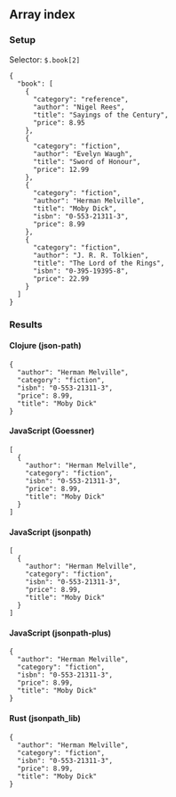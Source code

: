 ## Array index

### Setup
Selector: `$.book[2]`

    {
      "book": [
        {
          "category": "reference",
          "author": "Nigel Rees",
          "title": "Sayings of the Century",
          "price": 8.95
        },
        {
          "category": "fiction",
          "author": "Evelyn Waugh",
          "title": "Sword of Honour",
          "price": 12.99
        },
        {
          "category": "fiction",
          "author": "Herman Melville",
          "title": "Moby Dick",
          "isbn": "0-553-21311-3",
          "price": 8.99
        },
        {
          "category": "fiction",
          "author": "J. R. R. Tolkien",
          "title": "The Lord of the Rings",
          "isbn": "0-395-19395-8",
          "price": 22.99
        }
      ]
    }

### Results
#### Clojure (json-path)

    {
      "author": "Herman Melville", 
      "category": "fiction", 
      "isbn": "0-553-21311-3", 
      "price": 8.99, 
      "title": "Moby Dick"
    }

#### JavaScript (Goessner)

    [
      {
        "author": "Herman Melville", 
        "category": "fiction", 
        "isbn": "0-553-21311-3", 
        "price": 8.99, 
        "title": "Moby Dick"
      }
    ]

#### JavaScript (jsonpath)

    [
      {
        "author": "Herman Melville", 
        "category": "fiction", 
        "isbn": "0-553-21311-3", 
        "price": 8.99, 
        "title": "Moby Dick"
      }
    ]

#### JavaScript (jsonpath-plus)

    {
      "author": "Herman Melville", 
      "category": "fiction", 
      "isbn": "0-553-21311-3", 
      "price": 8.99, 
      "title": "Moby Dick"
    }

#### Rust (jsonpath_lib)

    {
      "author": "Herman Melville", 
      "category": "fiction", 
      "isbn": "0-553-21311-3", 
      "price": 8.99, 
      "title": "Moby Dick"
    }

